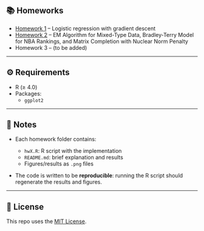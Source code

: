 ## 📚 Homeworks

- [Homework 1](Homework1/) – Logistic regression with gradient descent  
- [Homework 2](Homework2/) – EM Algorithm for Mixed-Type Data, Bradley-Terry Model for NBA Rankings, and Matrix Completion with Nuclear Norm Penalty  
- Homework 3 – (to be added)  

---

## ⚙️ Requirements
- R (≥ 4.0)  
- Packages:  
  - `ggplot2`

---

## 🔑 Notes
- Each homework folder contains:  
  - `hwX.R`: R script with the implementation  
  - `README.md`: brief explanation and results  
  - Figures/results as `.png` files  

- The code is written to be **reproducible**: running the R script should regenerate the results and figures.

---

## 📌 License
This repo uses the [MIT License](LICENSE).

